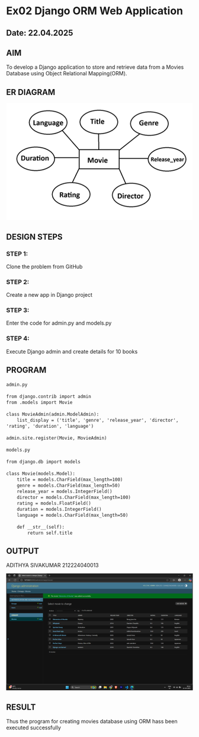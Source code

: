# Ex02 Django ORM Web Application
## Date: 22.04.2025

## AIM
To develop a Django application to store and retrieve data from a Movies Database using Object Relational Mapping(ORM).

## ER DIAGRAM 

![alt text](Untitled.png)

## DESIGN STEPS

### STEP 1:
Clone the problem from GitHub

### STEP 2:
Create a new app in Django project

### STEP 3:
Enter the code for admin.py and models.py

### STEP 4:
Execute Django admin and create details for 10 books

## PROGRAM
```
admin.py

from django.contrib import admin
from .models import Movie

class MovieAdmin(admin.ModelAdmin):
    list_display = ('title', 'genre', 'release_year', 'director', 'rating', 'duration', 'language')

admin.site.register(Movie, MovieAdmin)

models.py

from django.db import models

class Movie(models.Model):
    title = models.CharField(max_length=100)
    genre = models.CharField(max_length=50)
    release_year = models.IntegerField()
    director = models.CharField(max_length=100)
    rating = models.FloatField()
    duration = models.IntegerField()
    language = models.CharField(max_length=50)

    def __str__(self):
        return self.title
```


## OUTPUT

ADITHYA SIVAKUMAR 212224040013

![alt text](<Screenshot (408).png>)

## RESULT
Thus the program for creating movies database using ORM hass been executed successfully
